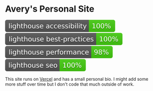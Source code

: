 # Avery's Personal Site

[![Lighthouse Accessibility Badge](/lighthouse/lighthouse_accessibility.svg)](https://github.com/EverlastingBugstopper/avery-site)
[![Lighthouse Best Practices Badge](/lighthouse/lighthouse_best-practices.svg)](https://github.com/EverlastingBugstopper/avery-site)
[![Lighthouse Performance Badge](/lighthouse/lighthouse_performance.svg)](https://github.com/EverlastingBugstopper/avery-site)
[![Lighthouse SEO Badge](/lighthouse/lighthouse_seo.svg)](https://github.com/EverlastingBugstopper/avery-site)

This site runs on
[Vercel](https://vercel.com) and has a small
personal bio. I might add some more
stuff over time but I don't code that much outside of work.
